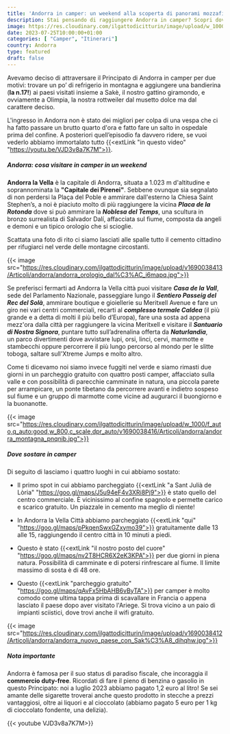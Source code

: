 ```yaml
---
title: 'Andorra in camper: un weekend alla scoperta di panorami mozzafiato'
description: Stai pensando di raggiungere Andorra in camper? Scopri dove parcheggiare e vivere splendide avventure immerse nella natura
image: https://res.cloudinary.com/ilgattodicitturin/image/upload/w_1000/f_auto,q_auto:good,w_800,c_scale,dpr_auto/v1690038414/Articoli/andorra/andorra_vista_orizzonte_ewxv6w.jpg
date: 2023-07-25T10:00:00+01:00
categories: [ "Camper", "Itinerari"]
country: Andorra
type: featured
draft: false
---
```


Avevamo deciso di attraversare il Principato di Andorra in camper per due motivi: trovare un po’ di refrigerio in montagna e aggiungere una bandierina (**la n.17!**) ai paesi visitati insieme a Sakè, il nostro gattino giramondo, e ovviamente a Olimpia, la nostra rottweiler dal musetto dolce ma dal carattere deciso. 

L'ingresso in Andorra non è stato dei migliori per colpa di una vespa che ci ha fatto passare un brutto quarto d'ora e fatto fare un salto in ospedale prima del confine. A posteriori quell’episodio fa davvero ridere, se vuoi vederlo abbiamo immortalato tutto {{<extLink "in questo video" "https://youtu.be/VJD3v8a7K7M">}}. 
<!-- Quindi, dopo aver vissuto un brutto quarto d’ora per una puntura di vespa, abbiamo salutato [Madrid](/blog/madrid-in-1-giorno-a-costo-0) e la Spagna con un salto in ospedale per poi dirigerci dritti al confine.

A proposito, a posteriori quell’episodio fa davvero ridere, se vuoi vederlo abbiamo immortalato tutto {{<extLink "in questo video" "https://youtu.be/VJD3v8a7K7M">}}.  -->

##### Andorra: cosa visitare in camper in un weekend 

**Andorra la Vella** è la capitale di Andorra, situata a 1.023 m d'altitudine e soprannominata la **"Capitale dei Pirenei"**. Sebbene ovunque sia segnalato di non perdersi la Plaça del Poble e ammirare dall'esterno la Chiesa Saint Stephen’s, a noi è piaciuto molto di più raggiungere la vicina ***Placa de la Rotonda*** dove si può ammirare la ***Noblesa del Temps***, una scultura in bronzo surrealista di Salvador Dalí, affacciata sul fiume, composta da angeli e demoni e un tipico orologio che si scioglie.

Scattata una foto di rito ci siamo lasciati alle spalle tutto il cemento cittadino per rifugiarci nel verde delle montagne circostanti. 

{{< image src="https://res.cloudinary.com/ilgattodicitturin/image/upload/v1690038413/Articoli/andorra/andorra_orologio_dal%C3%AC_i6mapq.jpg">}}

Se preferisci fermarti ad Andorra la Vella città puoi visitare ***Casa de la Vall***, sede del Parlamento Nazionale, passeggiare lungo il ***Sentiero Passeig del Rec del Solà***, ammirare boutique e gioiellerie su Meritxell Avenue e fare un giro nei vari centri commerciali, recarti al ***complesso termale Caldea*** (il più grande e a detta di molti il più bello d’Europa), fare una sosta ad appena mezz'ora dalla città per raggiungere la vicina Meritxell e visitare il ***Santuario di Nostra Signora***, puntare tutto sull’adrenalina offerta da ***Naturlandia***, un parco divertimenti dove avvistare lupi, orsi, linci, cervi, marmotte e stambecchi oppure percorrere il più lungo percorso al mondo per le slitte toboga, saltare sull'Xtreme Jumps e molto altro. 

Come ti dicevamo noi siamo invece fuggiti nel verde e siamo rimasti due giorni in un parcheggio gratuito con quattro posti camper, affacciato sulla valle e con possibilità di parecchie camminate in natura, una piccola parete per arrampicare, un ponte tibetano da percorrere avanti e indietro sospeso sul fiume e un gruppo di marmotte come vicine ad augurarci il buongiorno e la buonanotte. 

{{< image src="https://res.cloudinary.com/ilgattodicitturin/image/upload/w_1000/f_auto,q_auto:good,w_800,c_scale,dpr_auto/v1690038416/Articoli/andorra/andorra_montagna_pnqnib.jpg">}}

##### Dove sostare in camper

Di seguito di lasciamo i quattro luoghi in cui abbiamo sostato:

- Il primo spot in cui abbiamo parcheggiato {{<extLink "a Sant Julià de Lòria" "https://goo.gl/maps/J5u94eF4v3XRi8Pj9">}} è stato quello del centro commerciale. È vicinissimo al confine spagnolo e permette carico e scarico gratuito. Un piazzale in cemento ma meglio di niente!

- In Andorra la Vella Città abbiamo parcheggiato {{<extLink "qui" "https://goo.gl/maps/pPkqenSwxGZxymo39">}} gratuitamente dalle 13 alle 15, raggiungendo il centro città in 10 minuti a piedi. 

- Questo è stato {{<extLink "il nostro posto del cuore" "https://goo.gl/maps/nv2T8HCR6X2eK3KPA">}} per due giorni in piena natura. Possibilità di camminate e di potersi rinfrescare al fiume. Il limite massimo di sosta è di 48 ore. 

- Questo {{<extLink "parcheggio gratuito" "https://goo.gl/maps/qAvFx5HbAHB6vByTA">}} per camper è molto comodo come ultima tappa prima di scavallare in Francia o appena lasciato il paese dopo aver visitato l'Ariege<!-- (se non conosci questa regione devi subito rimediare)  -->. Si trova vicino a un paio di impianti sciistici, dove trovi anche il wifi gratuito.

{{< image src="https://res.cloudinary.com/ilgattodicitturin/image/upload/v1690038412/Articoli/andorra/andorra_nuovo_paese_con_Sak%C3%A8_dihqhw.jpg">}}

##### Nota importante 

Andorra è famosa per il suo status di paradiso fiscale, che incoraggia il **commercio duty-free**. Ricordati di fare il pieno di benzina o gasolio in questo Principato: noi a luglio 2023 abbiamo pagato 1,2 euro al litro! 
Se sei amante delle sigarette troverai anche questo prodotto in stecche a prezzi vantaggiosi, oltre ai liquori e al cioccolato (abbiamo pagato 5 euro per 1 kg di cioccolato fondente, una delizia). 

{{< youtube VJD3v8a7K7M>}}